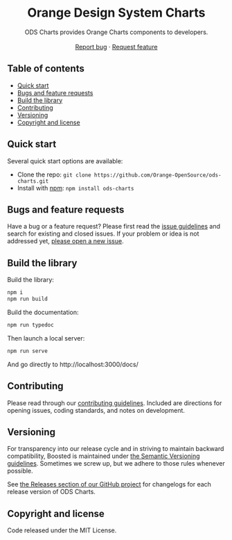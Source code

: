 <h1 align="center">Orange Design System Charts</h1>

<p align="center">
  ODS Charts provides Orange Charts components to developers.
  <br>
  <br>
  <a href="https://github.com/Orange-OpenSource/ods-charts/issues/new?assignees=-&labels=bug&template=bug_report.yml">Report bug</a>
  ·
  <a href="https://github.com/Orange-OpenSource/ods-charts/issues/new?assignees=&labels=feature&template=feature_request.yml">Request feature</a>
</p>

## Table of contents

- [Quick start](#quick-start)
- [Bugs and feature requests](#bugs-and-feature-requests)
- [Build the library](#build-the-library)
- [Contributing](#contributing)
- [Versioning](#versioning)
- [Copyright and license](#copyright-and-license)

## Quick start

Several quick start options are available:

- Clone the repo: `git clone https://github.com/Orange-OpenSource/ods-charts.git`
- Install with [npm](https://www.npmjs.com/): `npm install ods-charts`

## Bugs and feature requests

Have a bug or a feature request? Please first read the [issue guidelines](https://github.com/Orange-OpenSource/ods-charts/blob/main/CONTRIBUTING.md#using-the-issue-tracker) and search for existing and closed issues. If your problem or idea is not addressed yet, [please open a new issue](https://github.com/Orange-OpenSource/ods-charts/issues/new/choose).

## Build the library

Build the library:

```bash
npm i
npm run build
```

Build the documentation:

```bash
npm run typedoc
```

Then launch a local server:

```bash
npm run serve
```

And go directly to http://localhost:3000/docs/

## Contributing

Please read through our [contributing guidelines](https://github.com/Orange-OpenSource/ods-charts/blob/main/CONTRIBUTING.md). Included are directions for opening issues, coding standards, and notes on development.

## Versioning

For transparency into our release cycle and in striving to maintain backward compatibility, Boosted is maintained under [the Semantic Versioning guidelines](https://semver.org/). Sometimes we screw up, but we adhere to those rules whenever possible.

See [the Releases section of our GitHub project](https://github.com/Orange-OpenSource/ods-charts/releases) for changelogs for each release version of ODS Charts.

## Copyright and license

Code released under the MIT License.
